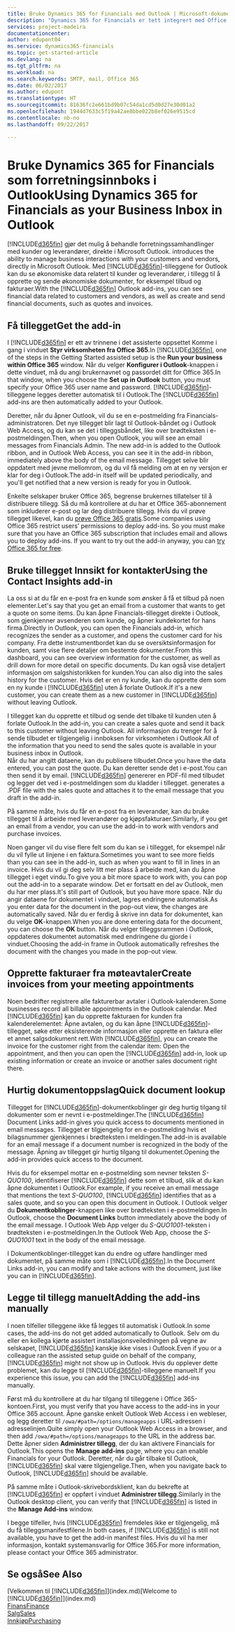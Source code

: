 ```yaml
---
title: Bruke Dynamics 365 for Financials med Outlook | Microsoft-dokumentasjon
description: "Dynamics 365 for Financials er tett integrert med Office 365, slik at du kan behandle alle forretningssamhandlinger og e-postmeldinger med kunder og leverandører direkte i Outlook."
services: project-madeira
documentationcenter: 
author: edupont04
ms.service: dynamics365-financials
ms.topic: get-started-article
ms.devlang: na
ms.tgt_pltfrm: na
ms.workload: na
ms.search.keywords: SMTP, mail, Office 365
ms.date: 06/02/2017
ms.author: edupont
ms.translationtype: HT
ms.sourcegitcommit: 81636fc2e661bd9b07c54da1cd5d0d27e30d01a2
ms.openlocfilehash: 1944d7633c5f19a42ae8bbe022b8ef026e9515cd
ms.contentlocale: nb-no
ms.lasthandoff: 09/22/2017

---
```

# <a name="using-dynamics-365-for-financials-as-your-business-inbox-in-outlook"></a><span data-ttu-id="47597-103">Bruke Dynamics 365 for Financials som forretningsinnboks i Outlook</span><span class="sxs-lookup"><span data-stu-id="47597-103">Using Dynamics 365 for Financials as your Business Inbox in Outlook</span></span>
[!INCLUDE[d365fin](includes/d365fin_md.md)]<span data-ttu-id="47597-104"> gjør det mulig å behandle forretningssamhandlinger med kunder og leverandører, direkte i Microsoft Outlook.</span><span class="sxs-lookup"><span data-stu-id="47597-104"> introduces the ability to manage business interactions with your customers and vendors, directly in Microsoft Outlook.</span></span> <span data-ttu-id="47597-105">Med [!INCLUDE[d365fin](includes/d365fin_md.md)]-tilleggene for Outlook kan du se økonomiske data relatert til kunder og leverandører, i tillegg til å opprette og sende økonomiske dokumenter, for eksempel tilbud og fakturaer.</span><span class="sxs-lookup"><span data-stu-id="47597-105">With the [!INCLUDE[d365fin](includes/d365fin_md.md)] Outlook add-ins, you can see financial data related to customers and vendors, as well as create and send financial documents, such as quotes and invoices.</span></span>  

## <a name="get-the-add-in"></a><span data-ttu-id="47597-106">Få tillegget</span><span class="sxs-lookup"><span data-stu-id="47597-106">Get the add-in</span></span>
<span data-ttu-id="47597-107">I [!INCLUDE[d365fin](includes/d365fin_md.md)] er ett av trinnene i det assisterte oppsettet Komme i gang i vinduet **Styr virksomheten fra Office 365**.</span><span class="sxs-lookup"><span data-stu-id="47597-107">In [!INCLUDE[d365fin](includes/d365fin_md.md)], one of the steps in the Getting Started assisted setup is the **Run your business within Office 365** window.</span></span> <span data-ttu-id="47597-108">Når du velger **Konfigurer i Outlook**-knappen i dette vinduet, må du angi brukernavnet og passordet ditt for Office 365.</span><span class="sxs-lookup"><span data-stu-id="47597-108">In that window, when you choose the **Set up in Outlook** button, you must specify your Office 365 user name and password.</span></span> <span data-ttu-id="47597-109">[!INCLUDE[d365fin](includes/d365fin_md.md)]-tilleggene legges deretter automatisk til i Outlook.</span><span class="sxs-lookup"><span data-stu-id="47597-109">The [!INCLUDE[d365fin](includes/d365fin_md.md)] add-ins are then automatically added to your Outlook.</span></span>  

<span data-ttu-id="47597-110">Deretter, når du åpner Outlook, vil du se en e-postmelding fra Financials-administratoren. Det nye tillegget blir lagt til Outlook-båndet og i Outlook Web Access, og du kan se det i tilleggsbåndet, like over brødteksten i e-postmeldingen.</span><span class="sxs-lookup"><span data-stu-id="47597-110">Then, when you open Outlook, you will see an email messages from Financials Admin. The new add-in is added to the Outlook ribbon, and in Outlook Web Access, you can see it in the add-in ribbon, immediately above the body of the email message.</span></span> <span data-ttu-id="47597-111">Tillegget selve blir oppdatert med jevne mellomrom, og du vil få melding om at en ny versjon er klar for deg i Outlook.</span><span class="sxs-lookup"><span data-stu-id="47597-111">The add-in itself will be updated periodically, and you'll get notified that a new version is ready for you in Outlook.</span></span>  

<span data-ttu-id="47597-112">Enkelte selskaper bruker Office 365, begrense brukernes tillatelser til å distribuere tillegg. Så du må kontrollere at du har et Office 365-abonnement som inkluderer e-post og lar deg distribuere tillegg. Hvis du vil prøve tillegget likevel, kan du [prøve Office 365 gratis](https://products.office.com/try).</span><span class="sxs-lookup"><span data-stu-id="47597-112">Some companies using Office 365 restrict users’ permissions to deploy add-ins. So you must make sure that you have an Office 365 subscription that includes email and allows you to deploy add-ins. If you want to try out the add-in anyway, you can [try Office 365 for free](https://products.office.com/try).</span></span>  

## <a name="using-the-contact-insights-add-in"></a><span data-ttu-id="47597-113">Bruke tillegget Innsikt for kontakter</span><span class="sxs-lookup"><span data-stu-id="47597-113">Using the Contact Insights add-in</span></span>
<span data-ttu-id="47597-114">La oss si at du får en e-post fra en kunde som ønsker å få et tilbud på noen elementer.</span><span class="sxs-lookup"><span data-stu-id="47597-114">Let's say that you get an email from a customer that wants to get a quote on some items.</span></span> <span data-ttu-id="47597-115">Du kan åpne Financials-tillegget direkte i Outlook, som gjenkjenner avsenderen som kunde, og åpner kundekortet for hans firma.</span><span class="sxs-lookup"><span data-stu-id="47597-115">Directly in Outlook, you can open the Financials add-in, which recognizes the sender as a customer, and opens the customer card for his company.</span></span> <span data-ttu-id="47597-116">Fra dette instrumentbordet kan du se oversiktsinformasjon for kunden, samt vise flere detaljer om bestemte dokumenter.</span><span class="sxs-lookup"><span data-stu-id="47597-116">From this dashboard, you can see overview information for the customer, as well as drill down for more detail on specific documents.</span></span> <span data-ttu-id="47597-117">Du kan også vise detaljert informasjon om salgshistorikken for kunden.</span><span class="sxs-lookup"><span data-stu-id="47597-117">You can also dig into the sales history for the customer.</span></span> <span data-ttu-id="47597-118">Hvis det er en ny kunde, kan du opprette dem som en ny kunde i [!INCLUDE[d365fin](includes/d365fin_md.md)] uten å forlate Outlook.</span><span class="sxs-lookup"><span data-stu-id="47597-118">If it's a new customer, you can create them as a new customer in [!INCLUDE[d365fin](includes/d365fin_md.md)] without leaving Outlook.</span></span>  

<span data-ttu-id="47597-119">I tillegget kan du opprette et tilbud og sende det tilbake til kunden uten å forlate Outlook.</span><span class="sxs-lookup"><span data-stu-id="47597-119">In the add-in, you can create a sales quote and send it back to this customer without leaving Outlook.</span></span> <span data-ttu-id="47597-120">All informasjon du trenger for å sende tilbudet er tilgjengelig i innboksen for virksomheten i Outlook.</span><span class="sxs-lookup"><span data-stu-id="47597-120">All of the information that you need to send the sales quote is available in your business inbox in Outlook.</span></span>  
<span data-ttu-id="47597-121">Når du har angitt dataene, kan du publisere tilbudet.</span><span class="sxs-lookup"><span data-stu-id="47597-121">Once you have the data entered, you can post the quote.</span></span> <span data-ttu-id="47597-122">Du kan deretter sende det i e-post.</span><span class="sxs-lookup"><span data-stu-id="47597-122">You can then send it by email.</span></span> [!INCLUDE[d365fin](includes/d365fin_md.md)]<span data-ttu-id="47597-123"> genererer en PDF-fil med tilbudet og legger det ved i e-postmeldingen som du kladder i tillegget.</span><span class="sxs-lookup"><span data-stu-id="47597-123"> generates a .PDF file with the sales quote and attaches it to the email message that you draft in the add-in.</span></span>  

<span data-ttu-id="47597-124">På samme måte, hvis du får en e-post fra en leverandør, kan du bruke tillegget til å arbeide med leverandører og kjøpsfakturaer.</span><span class="sxs-lookup"><span data-stu-id="47597-124">Similarly, if you get an email from a vendor, you can use the add-in to work with vendors and purchase invoices.</span></span>  

<span data-ttu-id="47597-125">Noen ganger vil du vise flere felt som du kan se i tillegget, for eksempel når du vil fylle ut linjene i en faktura.</span><span class="sxs-lookup"><span data-stu-id="47597-125">Sometimes you want to see more fields than you can see in the add-in, such as when you want to fill in lines in an invoice.</span></span> <span data-ttu-id="47597-126">Hvis du vil gi deg selv litt mer plass å arbeide med, kan du åpne tillegget i eget vindu.</span><span class="sxs-lookup"><span data-stu-id="47597-126">To give you a bit more space to work with, you can pop out the add-in to a separate window.</span></span> <span data-ttu-id="47597-127">Det er fortsatt en del av Outlook, men du har mer plass.</span><span class="sxs-lookup"><span data-stu-id="47597-127">It's still part of Outlook, but you have more space.</span></span> <span data-ttu-id="47597-128">Når du angir dataene for dokumentet i vinduet, lagres endringene automatisk.</span><span class="sxs-lookup"><span data-stu-id="47597-128">As you enter data for the document in the pop-out view, the changes are automatically saved.</span></span> <span data-ttu-id="47597-129">Når du er ferdig å skrive inn data for dokumentet, kan du velge **OK**-knappen.</span><span class="sxs-lookup"><span data-stu-id="47597-129">When you are done entering data for the document, you can choose the **OK** button.</span></span> <span data-ttu-id="47597-130">Når du velger tilleggsrammen i Outlook, oppdateres dokumentet automatisk med endringene du gjorde i vinduet.</span><span class="sxs-lookup"><span data-stu-id="47597-130">Choosing the add-in frame in Outlook automatically refreshes the document with the changes you made in the pop-out view.</span></span>  

## <a name="create-invoices-from-your-meeting-appointments"></a><span data-ttu-id="47597-131">Opprette fakturaer fra møteavtaler</span><span class="sxs-lookup"><span data-stu-id="47597-131">Create invoices from your meeting appointments</span></span>
<span data-ttu-id="47597-132">Noen bedrifter registrere alle fakturerbar avtaler i Outlook-kalenderen.</span><span class="sxs-lookup"><span data-stu-id="47597-132">Some businesses record all billable appointments in the Outlook calendar.</span></span> <span data-ttu-id="47597-133">Med [!INCLUDE[d365fin](includes/d365fin_md.md)] kan du opprette fakturaen for kunden fra kalenderelementet: Åpne avtalen, og du kan åpne [!INCLUDE[d365fin](includes/d365fin_md.md)]-tillegget, søke etter eksisterende informasjon eller opprette en faktura eller et annet salgsdokument rett.</span><span class="sxs-lookup"><span data-stu-id="47597-133">With [!INCLUDE[d365fin](includes/d365fin_md.md)], you can create the invoice for the customer right from the calendar item: Open the appointment, and then you can open the [!INCLUDE[d365fin](includes/d365fin_md.md)] add-in, look up existing information or create an invoice or another sales document right there.</span></span>  

## <a name="quick-document-lookup"></a><span data-ttu-id="47597-134">Hurtig dokumentoppslag</span><span class="sxs-lookup"><span data-stu-id="47597-134">Quick document lookup</span></span>
<span data-ttu-id="47597-135">Tillegget for [!INCLUDE[d365fin](includes/d365fin_md.md)]-dokumentkoblinger gir deg hurtig tilgang til dokumenter som er nevnt i e-postmeldinger.</span><span class="sxs-lookup"><span data-stu-id="47597-135">The [!INCLUDE[d365fin](includes/d365fin_md.md)] Document Links add-in gives you quick access to documents mentioned in email messages.</span></span> <span data-ttu-id="47597-136">Tillegget er tilgjengelig for en e-postmelding hvis et bilagsnummer gjenkjennes i brødteksten i meldingen.</span><span class="sxs-lookup"><span data-stu-id="47597-136">The add-in is available for an email message if a document number is recognized in the body of the message.</span></span> <span data-ttu-id="47597-137">Åpning av tillegget gir hurtig tilgang til dokumentet.</span><span class="sxs-lookup"><span data-stu-id="47597-137">Opening the add-in provides quick access to the document.</span></span>  

<span data-ttu-id="47597-138">Hvis du for eksempel mottar en e-postmelding som nevner teksten *S-QUO100*, identifiserer [!INCLUDE[d365fin](includes/d365fin_md.md)] dette som et tilbud, slik at du kan åpne dokumentet i Outlook.</span><span class="sxs-lookup"><span data-stu-id="47597-138">For example, if you receive an email message that mentions the text *S-QUO100*, [!INCLUDE[d365fin](includes/d365fin_md.md)] identifies that as a sales quote, and so you can open this document in Outlook.</span></span> <span data-ttu-id="47597-139">I Outlook velger du **Dokumentkoblinger**-knappen like over brødteksten i e-postmeldingen.</span><span class="sxs-lookup"><span data-stu-id="47597-139">In Outlook, choose the **Document Links** button immediately above the body of the email message.</span></span> <span data-ttu-id="47597-140">I Outlook Web App velger du *S-QUO1001*-teksten i brødteksten i e-postmeldingen.</span><span class="sxs-lookup"><span data-stu-id="47597-140">In the Outlook Web App, choose the *S-QUO1001* text in the body of the email message.</span></span>  

<span data-ttu-id="47597-141">I Dokumentkoblinger-tillegget kan du endre og utføre handlinger med dokumentet, på samme måte som i [!INCLUDE[d365fin](includes/d365fin_md.md)].</span><span class="sxs-lookup"><span data-stu-id="47597-141">In the Document Links add-in, you can modify and take actions with the document, just like you can in [!INCLUDE[d365fin](includes/d365fin_md.md)].</span></span>

## <a name="adding-the-add-ins-manually"></a><span data-ttu-id="47597-142">Legge til tillegg manuelt</span><span class="sxs-lookup"><span data-stu-id="47597-142">Adding the add-ins manually</span></span>
<span data-ttu-id="47597-143">I noen tilfeller tilleggene ikke få legges til automatisk i Outlook.</span><span class="sxs-lookup"><span data-stu-id="47597-143">In some cases, the add-ins do not get added automatically to Outlook.</span></span> <span data-ttu-id="47597-144">Selv om du eller en kollega kjørte assistert installasjonsveiledningen på vegne av selskapet, [!INCLUDE[d365fin](includes/d365fin_md.md)] kanskje ikke vises i Outlook.</span><span class="sxs-lookup"><span data-stu-id="47597-144">Even if you or a colleague ran the assisted setup guide on behalf of the company, [!INCLUDE[d365fin](includes/d365fin_md.md)] might not show up in Outlook.</span></span> <span data-ttu-id="47597-145">Hvis du opplever dette problemet, kan du legge til [!INCLUDE[d365fin](includes/d365fin_md.md)]-tilleggene manuelt.</span><span class="sxs-lookup"><span data-stu-id="47597-145">If you experience this issue, you can add the [!INCLUDE[d365fin](includes/d365fin_md.md)] add-ins manually.</span></span>  

<span data-ttu-id="47597-146">Først må du kontrollere at du har tilgang til tilleggene i Office 365-kontoen.</span><span class="sxs-lookup"><span data-stu-id="47597-146">First, you must verify that you have access to the add-ins in your Office 365 account.</span></span> <span data-ttu-id="47597-147">Åpne ganske enkelt Outlook Web Access i en webleser, og legg deretter til `/owa/#path=/options/manageapps` i URL-adressen i adresselinjen.</span><span class="sxs-lookup"><span data-stu-id="47597-147">Quite simply open your Outlook Web Access in a browser, and then add `/owa/#path=/options/manageapps` to the URL in the address bar.</span></span> <span data-ttu-id="47597-148">Dette åpner siden **Administrer tillegg**, der du kan aktivere Financials for Outlook.</span><span class="sxs-lookup"><span data-stu-id="47597-148">This opens the **Manage add-ins** page, where you can enable Financials for your Outlook.</span></span> <span data-ttu-id="47597-149">Deretter, når du går tilbake til Outlook, [!INCLUDE[d365fin](includes/d365fin_md.md)] skal være tilgjengelige.</span><span class="sxs-lookup"><span data-stu-id="47597-149">Then, when you navigate back to Outlook, [!INCLUDE[d365fin](includes/d365fin_md.md)] should be available.</span></span>  

<span data-ttu-id="47597-150">På samme måte i Outlook-skrivebordsklient, kan du bekrefte at [!INCLUDE[d365fin](includes/d365fin_md.md)] er oppført i vinduet **Administrer tillegg**.</span><span class="sxs-lookup"><span data-stu-id="47597-150">Similarly in the Outlook desktop client, you can verify that [!INCLUDE[d365fin](includes/d365fin_md.md)] is listed in the **Manage Add-ins** window.</span></span>  

<span data-ttu-id="47597-151">I begge tilfeller, hvis [!INCLUDE[d365fin](includes/d365fin_md.md)] fremdeles ikke er tilgjengelig, må du få tilleggsmanifestfilene.</span><span class="sxs-lookup"><span data-stu-id="47597-151">In both cases, if [!INCLUDE[d365fin](includes/d365fin_md.md)] is still not available, you have to get the add-in manifest files.</span></span> <span data-ttu-id="47597-152">Hvis du vil ha mer informasjon, kontakt systemansvarlig for Office 365.</span><span class="sxs-lookup"><span data-stu-id="47597-152">For more information, please contact your Office 365 administrator.</span></span>

## <a name="see-also"></a><span data-ttu-id="47597-153">Se også</span><span class="sxs-lookup"><span data-stu-id="47597-153">See Also</span></span>
<span data-ttu-id="47597-154">[Velkommen til [!INCLUDE[d365fin](includes/d365fin_md.md)]](index.md)</span><span class="sxs-lookup"><span data-stu-id="47597-154">[Welcome to [!INCLUDE[d365fin](includes/d365fin_md.md)]](index.md)</span></span>  
[<span data-ttu-id="47597-155">Finans</span><span class="sxs-lookup"><span data-stu-id="47597-155">Finance</span></span>](finance.md)  
[<span data-ttu-id="47597-156">Salg</span><span class="sxs-lookup"><span data-stu-id="47597-156">Sales</span></span>](sales-manage-sales.md)  
[<span data-ttu-id="47597-157">Innkjøp</span><span class="sxs-lookup"><span data-stu-id="47597-157">Purchasing</span></span>](purchasing-manage-purchasing.md)  

